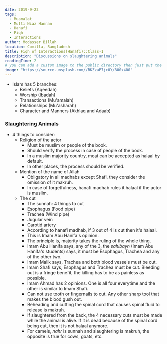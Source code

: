 ```yaml
---
date: 2019-9-22
tags:
  - Muamalat
  - Mufti Niaz Hannan
  - Hanafi
  - Fiqh
  - Interactions
author: Modasser Billah
location: Comilla, Bangladesh
title: Fiqh of Interactions(Hanafi)::Class-1
description: "Discussions on slaughtering animals"
readingTime: 2
# you can add a custom image to the public directory then just put the url here for example /images/....
image: "https://source.unsplash.com//BKZzaP7jc0Y/800x400"
---
```


- Islam has 5 branches:
	- Beliefs (Aqeedah)
	- Worship (Ibadah)
	- Transactions (Mu'amalah)
	- Relationships (Mu'asharah)
	- Character and Manners (Akhlaq and Adaab)

 ### Slaughtering Animals

 - 4 things to consider:
	 - Religion of the actor
		 - Must be muslim or people of the book.
		 - Should verify the process in case of people of the book.
		 - In a muslim majority country, meat can be accepted as halaal by default.
		 - In other places, the process should be verified.
	 - Mention of the name of Allah
		 - Obligatory in all madhabs except Shafi, they consider the omission of it makruh.
		 - In case of forgetfulness, hanafi madhab rules it halaal if the actor is muslim.
	 - The cut
		 - The sunnah: 4 things to cut
		 - Esophagus (Food pipe)
		 - Trachea (Wind pipe)
		 - Jugular vein
		 - Carotid artery
		 - According to hanafi madhab, if 3 out of 4 is cut then it's halaal.
		 - This is Imam Abu Hanifa's opinion.
		 - The principle is, majority takes the ruling of the whole thing.
		 - Imam Abu Hanifa says, any of the 3, the _sahibayn_ (Imam Abu Hanifa's students) says, it must be Esophagus, Trachea and any of the other two.
		 - Imam Malik says, Trachea and both blood vessels must be cut.
		 - Imam Shafi says, Esophagus and Trachea must be cut. Bleeding out is a fringe benefit, the killing has to be as painless as possible.
		 - Imam Ahmad has 2 opinions. One is  all four everytime and the other is similar to Imam Shafi.
		 - Can not use tooth or fingernails to cut. Any other sharp tool that makes the blood gush out.
		 - Beheading and cutting the spinal cord that causes spinal fluid to release is makruh.
		 - If slaughtered from the back, the 4 necessary cuts must be made while the animal is alive. If it is dead because of the spinal cord being cut, then it is not halaal anymore.
		 - For camels, _nahr_ is sunnah and slaughtering is makruh, the opposite is true for cows, goats, etc.
